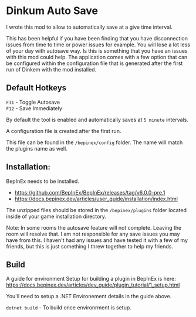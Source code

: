 # Dinkum Auto Save

I wrote this mod to allow to automatically save at a give time interval.

This has been helpful if you have been finding that you have disconnection issues from time to time or power issues for example. You will lose a lot less of your day with autosave way. Is this is something that you have an issues with this mod could help.
The application comes with a few option that can be configured within the configuration file that is generated after the first run of Dinkem with the mod installed.

## Default Hotkeys
`F11` - Toggle Autosave\
`F12` - Save Immediately


By default the tool is enabled and automatically saves at `5 minute` intervals.

A configuration file is created after the first run. 

This file can be found in the `/bepinex/config` folder. The name will match the plugins name as well.

## Installation:

BepInEx needs to be installed. 
- https://github.com/BepInEx/BepInEx/releases/tag/v6.0.0-pre.1
- https://docs.bepinex.dev/articles/user_guide/installation/index.html

The unzipped files should be stored in the `/bepinex/plugins` folder located inside of your game installation directory.

Note: In some rooms the autosave feature will not complete. Leaving the room will resolve that.
I am not responsible for any save issues you may have from this. I haven't had any issues and have tested it with a few of my friends, but this is just something I threw together to help my friends.


## Build

A guide for environment Setup for building a plugin in BepInEx is here:
https://docs.bepinex.dev/articles/dev_guide/plugin_tutorial/1_setup.html

You'll need to setup a .NET Environement details in the guide above.

`dotnet build` - To build once environrment is setup.